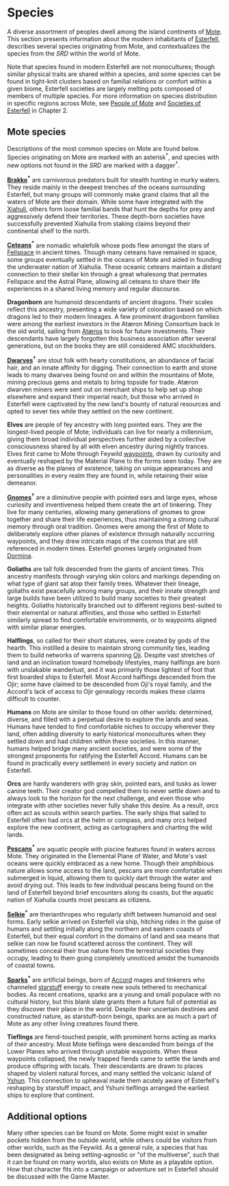 # Species

A diverse assortment of peoples dwell among the island continents of [Mote](../../ch-1-welcome-to-mote/cosmology/mote.md). This section presents information about the modern inhabitants of [Esterfell](../../ch-4-esterfell-gazetteer/esterfell/), describes several species originating from Mote, and contextualizes the species from the _SRD_ within the world of Mote.

Note that species found in modern Esterfell are not monocultures; though similar physical traits are shared within a species, and some species can be found in tight-knit clusters based on familial relations or comfort within a given biome, Esterfell societies are largely melting pots composed of members of multiple species. For more information on species distribution in specific regions across Mote, see [People of Mote](../../ch-2-people-of-mote/) and [Societies of Esterfell](../../ch-2-people-of-mote/societies/) in Chapter 2.

## Mote species

Descriptions of the most common species on Mote are found below. Species originating on Mote are marked with an asterisk<sup>\*</sup>, and species with new options not found in the _SRD_ are marked with a dagger<sup>†</sup>.

**[Brakko](brakko/)<sup>\*</sup>** are carnivorous predators built for stealth hunting in murky waters. They reside mainly in the deepest trenches of the oceans surrounding Esterfell, but many groups will commonly make grand claims that all the waters of Mote are their domain. While some have integrated with the [Xiahuli](../../ch-2-people-of-mote/societies/xiahulia.md), others form loose familial bands that hunt the depths for prey and aggressively defend their territories. These depth-born societies have successfully prevented Xiahulia from staking claims beyond their continental shelf to the north.

**[Ceteans](cetean/)<sup>\*</sup>** are nomadic whalefolk whose pods flew amongst the stars of [Fellspace](../../ch-1-welcome-to-mote/cosmology/fellspace.md) in ancient times. Though many ceteans have remained in space, some groups eventually settled in the oceans of Mote and aided in founding the underwater nation of Xiahulia. These oceanic ceteans maintain a distant connection to their stellar kin through a great whalesong that permates Fellspace and the Astral Plane, allowing all ceteans to share their life experiences in a shared living memory and regular discourse.

**Dragonborn** are humanoid descendants of ancient dragons. Their scales reflect this ancestry, presenting a wide variety of coloration based on which dragons led to their modern lineages. A few prominent dragonborn families were among the earliest investors in the Atæron Mining Consortium back in the old world, sailing from [Atæros](../../ch-4-esterfell-gazetteer/other-lands-of-mote.md#atros) to look for future investments. Their descendants have largely forgotten this business association after several generations, but on the books they are still considered AMC stockholders.

**[Dwarves](dwarf/)<sup>†</sup>** are stout folk with hearty constitutions, an abundance of facial hair, and an innate affinity for digging. Their connection to earth and stone leads to many dwarves being found on and within the mountains of Mote, mining precious gems and metals to bring topside for trade. Atæron dwarven miners were sent out on merchant ships to help set up shop elsewhere and expand their imperial reach, but those who arrived in Esterfell were captivated by the new land's bounty of natural resources and opted to sever ties while they settled on the new continent.

**Elves** are people of fey ancestry with long pointed ears. They are the longest-lived people of Mote; individuals can live for nearly a millennium, giving them broad individual perspectives further aided by a collective consciousness shared by all with elven ancestry during nightly trances. Elves first came to Mote through Feywild [waypoints](../../ch-3-stories-of-mote/waypoints.md), drawn by curiosity and eventually reshaped by the Material Plane to the forms seen today. They are as diverse as the planes of existence, taking on unique appearances and personalities in every realm they are found in, while retaining their wise demeanor.

**[Gnomes](gnome/)<sup>†</sup>** are a diminutive people with pointed ears and large eyes, whose curiosity and inventiveness helped them create the art of tinkering. They live for many centuries, allowing many generations of gnomes to grow together and share their life experiences, thus maintaining a strong cultural memory through oral tradition. Gnomes were among the first of Mote to deliberately explore other planes of existence through naturally occurring waypoints, and they drew intricate maps of the cosmos that are still referenced in modern times. Esterfell gnomes largely originated from [Dormina](../../ch-4-esterfell-gazetteer/other-lands-of-mote.md#dormina).

**Goliaths** are tall folk descended from the giants of ancient times. This ancestry manifests through varying skin colors and markings depending on what type of giant sat atop their family trees. Whatever their lineage, goliaths exist peacefully among many groups, and their innate strength and large builds have been utilized to build many societies to their greatest heights. Goliaths historically branched out to different regions best-suited to their elemental or natural affinities, and those who settled in Esterfell similarly spread to find comfortable environments, or to waypoints aligned with similar planar energies.

**Halflings**, so called for their short statures, were created by gods of the hearth. This instilled a desire to maintain strong community ties, leading them to build networks of warrens spanning [Oji](../../ch-4-esterfell-gazetteer/other-lands-of-mote.md#oji). Despite vast stretches of land and an inclination toward homebody lifestyles, many halflings are born with unslakable wanderlust, and it was primarily those lightest of foot that first boarded ships to Esterfell. Most Accord halflings descended from the Ojir; some have claimed to be descended from Oji's royal family, and the Accord's lack of access to Ojir genealogy records makes these claims difficult to counter.

**Humans** on Mote are similar to those found on other worlds: determined, diverse, and filled with a perpetual desire to explore the lands and seas. Humans have tended to find comfortable niches to occupy wherever they land, often adding diversity to early historical monocultures when they settled down and had children within these societies. In this manner, humans helped bridge many ancient societies, and were some of the strongest proponents for ratifying the Esterfell Accord. Humans can be found in practically every settlement in every society and nation on Esterfell.

**Orcs** are hardy wanderers with gray skin, pointed ears, and tusks as lower canine teeth. Their creator god compelled them to never settle down and to always look to the horizon for the next challenge, and even those who integrate with other societies never fully shake this desire. As a result, orcs often act as scouts within search parties. The early ships that sailed to Esterfell often had orcs at the helm or compass, and many orcs helped explore the new continent, acting as cartographers and charting the wild lands.

**[Pescans](pescan/)<sup>\*</sup>** are aquatic people with piscine features found in waters across Mote. They originated in the Elemental Plane of Water, and Mote's vast oceans were quickly embraced as a new home. Though their amphibious nature allows some access to the land, pescans are more comfortable when submerged in liquid, allowing them to quickly dart through the water and avoid drying out. This leads to few individual pescans being found on the land of Esterfell beyond brief encounters along its coasts, but the aquatic nation of Xiahulia counts most pescans as citizens.

**[Selkie](selkie/)<sup>\*</sup>** are therianthropes who regularly shift between humanoid and seal forms. Early selkie arrived on Esterfell via ship, hitching rides in the guise of humans and settling initially along the northern and eastern coasts of Esterfell, but their equal comfort in the domains of land and sea means that selkie can now be found scattered across the continent. They will sometimes conceal their true nature from the terrestrial societies they occupy, leading to them going completely unnoticed amidst the humanoids of coastal towns.

**[Sparks](spark/)<sup>\*</sup>** are artificial beings, born of [Accord](../../ch-2-peopole-of-mote/societies/esterfell-accord/) mages and tinkerers who channeled [starstuff](../../ch-6-mote-treasures/starstuff.md) energy to create new souls tethered to mechanical bodies. As recent creations, sparks are a young and small populace with no cultural history, but this blank slate grants them a future full of potential as they discover their place in the world. Despite their uncertain destinies and constructed nature, as starstuff-born beings, sparks are as much a part of Mote as any other living creatures found there.

**Tieflings** are fiend-touched people, with prominent horns acting as marks of their ancestry. Most Mote tieflings were descended from beings of the Lower Planes who arrived through unstable waypoints. When these waypoints collapsed, the newly trapped fiends came to settle the lands and produce offspring with locals. Their descendants are drawn to places shaped by violent natural forces, and many settled the volcanic island of [Yshun](../../ch-4-esterfell-gazetteer/other-lands-of-mote.md#yshun). This connection to upheaval made them acutely aware of Esterfell's reshaping by starstuff impact, and Yshuni tieflings arranged the earliest ships to explore that continent.

## Additional options

Many other species can be found on Mote. Some might exist in smaller pockets hidden from the outside world, while others could be visitors from other worlds, such as the Feywild. As a general rule, a species that has been designated as being setting-agnostic or "of the multiverse", such that it can be found on many worlds, also exists on Mote as a playable option. How that character fits into a campaign or adventure set in Esterfell should be discussed with the Game Master.
